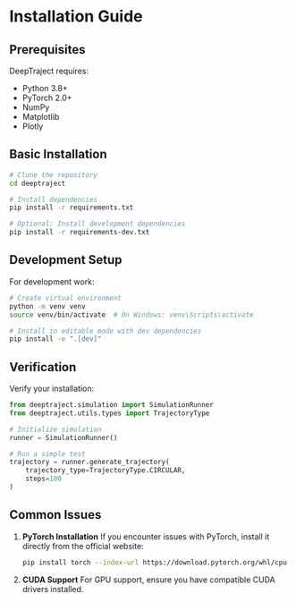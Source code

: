 # Installation Guide

## Prerequisites

DeepTraject requires:
- Python 3.8+
- PyTorch 2.0+
- NumPy
- Matplotlib
- Plotly

## Basic Installation

```bash
# Clone the repository
cd deeptraject

# Install dependencies
pip install -r requirements.txt

# Optional: Install development dependencies
pip install -r requirements-dev.txt
```

## Development Setup

For development work:

```bash
# Create virtual environment
python -m venv venv
source venv/bin/activate  # On Windows: venv\Scripts\activate

# Install in editable mode with dev dependencies
pip install -e ".[dev]"
```

## Verification

Verify your installation:

```python
from deeptraject.simulation import SimulationRunner
from deeptraject.utils.types import TrajectoryType

# Initialize simulation
runner = SimulationRunner()

# Run a simple test
trajectory = runner.generate_trajectory(
    trajectory_type=TrajectoryType.CIRCULAR,
    steps=100
)
```

## Common Issues

1. **PyTorch Installation**
   If you encounter issues with PyTorch, install it directly from the official website:
   ```bash
   pip install torch --index-url https://download.pytorch.org/whl/cpu
   ```

2. **CUDA Support**
   For GPU support, ensure you have compatible CUDA drivers installed.